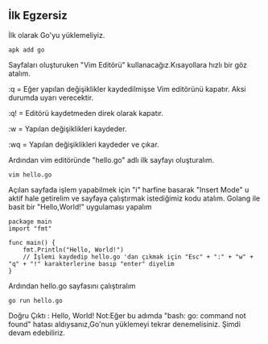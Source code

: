 ## İlk Egzersiz

İlk olarak Go'yu yüklemeliyiz.
```
apk add go
```
Sayfaları oluşturuken "Vim Editörü" kullanacağız.Kısayollara hızlı bir göz atalım.

:q = Eğer yapılan değişiklikler kaydedilmişse Vim editörünü kapatır. Aksi durumda uyarı verecektir.

:q! = Editörü kaydetmeden direk olarak kapatır.

:w = Yapılan değişiklikleri kaydeder.

:wq = Yapılan değişiklikleri kaydeder ve çıkar. 

Ardından vim editöründe "hello.go" adlı ilk sayfayı oluşturalım.

```
vim hello.go
```
Açılan sayfada işlem yapabilmek için "i" harfine basarak "Insert Mode" u aktif hale getirelim ve sayfaya çalıştırmak istediğimiz kodu atalım.
Golang ile basit bir "Hello,World!" uygulaması yapalım
```
package main
import "fmt"
 
func main() {
    fmt.Println("Hello, World!")
    // İşlemi kaydedip hello.go 'dan çıkmak için "Esc" + ":" + "w" + "q" + "!" karakterlerine basıp "enter" diyelim
}
```
Ardından hello.go sayfasını çalıştıralım
```
go run hello.go
```
Doğru Çıktı : Hello, World!
Not:Eğer bu adımda "bash: go: command not found" hatası aldıysanız,Go'nun yüklemeyi tekrar denemelisiniz.
Şimdi devam edebiliriz.